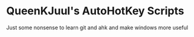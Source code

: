 # QueenKJuul's AutoHotKey Scripts

Just some nonsense to learn git and ahk and make windows more useful
